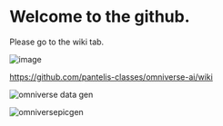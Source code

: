 # Welcome to the github.

Please go to the wiki tab.

![image](https://user-images.githubusercontent.com/589439/143660504-bbcdb786-ea5f-4f74-9496-489032fa2e03.png)

https://github.com/pantelis-classes/omniverse-ai/wiki

![omniverse data gen](https://user-images.githubusercontent.com/589439/143667012-183800ff-f197-44a7-9677-d19940a06179.gif)

![omniversepicgen](https://user-images.githubusercontent.com/589439/143667064-d0136cd5-9b3e-4b5d-987f-c013ff08d401.gif)

